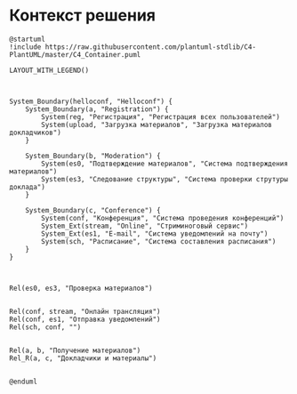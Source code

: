 # Контекст решения
<!-- Окружение системы (роли, участники, внешние системы) и связи системы с ним. Диаграмма контекста C4 и текстовое описание. 
Подробнее: https://confluence.mts.ru/pages/viewpage.action?pageId=375783261
-->
```plantuml
@startuml
!include https://raw.githubusercontent.com/plantuml-stdlib/C4-PlantUML/master/C4_Container.puml

LAYOUT_WITH_LEGEND()



System_Boundary(helloconf, "Helloconf") {
    System_Boundary(a, "Registration") {
        System(reg, "Регистрация", "Регистрация всех пользователей")
        System(upload, "Загрузка материалов", "Загрузка материалов докладчиков")
    }

    System_Boundary(b, "Moderation") {
        System(es0, "Подтверждение материалов", "Система подтверждения материалов")
        System(es3, "Следование структуры", "Система проверки струтуры доклада")
    }

    System_Boundary(c, "Conference") {
        System(conf, "Конференция", "Система проведения конференций")
        System_Ext(stream, "Online", "Стриминоговый сервис")
        System_Ext(es1, "E-mail", "Система уведомлений на почту")
        System(sch, "Расписание", "Система составления расписания")
    }
}



Rel(es0, es3, "Проверка материалов")


Rel(conf, stream, "Онлайн трансляция")
Rel(conf, es1, "Отправка уведомлений")
Rel(sch, conf, "")


Rel(a, b, "Получение материалов")
Rel_R(a, c, "Докладчики и материалы")


@enduml
```
